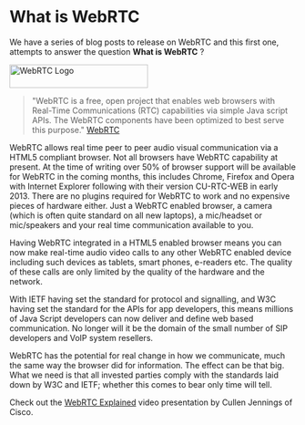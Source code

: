 # What is WebRTC

We have a series of blog posts to release on WebRTC and this first one, attempts to answer the question **What is WebRTC** ?

<img class="alignleft" alt="WebRTC Logo" src="http://www.webrtc.org/_/rsrc/1318870658554/config/customLogo.gif" width="243" height="41" />

<blockquote>"WebRTC is a free, open project that enables web browsers with Real-Time Communications (RTC) capabilities via simple Java script APIs. The WebRTC components have been optimized to best serve this purpose." <a href="http://webrtc.org" target="_top">WebRTC</a></blockquote>
WebRTC allows real time peer to peer audio visual communication via a HTML5 compliant browser. Not all browsers have WebRTC capability at present. At the time of writing over 50% of browser support will be available for WebRTC in the coming months, this includes Chrome, Firefox and Opera  with Internet Explorer following with their version CU-RTC-WEB in early 2013. There are no plugins required for WebRTC to work and no expensive pieces of hardware either. Just a WebRTC enabled browser, a camera (which is often quite standard on all new laptops), a mic/headset or mic/speakers and your real time communication available to you.

Having WebRTC integrated in a HTML5 enabled browser means you can now make real-time audio video calls to any other WebRTC enabled device including such devices as tablets, smart phones, e-readers etc. The quality of these calls are only limited by the quality of the hardware and the network.

With IETF having set the standard for protocol and signalling, and W3C having set the standard for the APIs for app developers, this means millions of Java Script developers can now deliver and define web based communication. No longer will it be the domain of the small number of SIP developers and VoIP system resellers.

WebRTC has the potential for real change in how we communicate, much the same way the browser did for information. The effect can be that big. What we need is that all invested parties comply with the standards laid down by W3C and IETF; whether this comes to bear only time will tell.

Check out the <a href="http://vimeo.com/47682405" target="_top">WebRTC Explained</a> video presentation by Cullen Jennings of Cisco.
